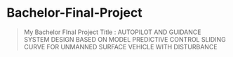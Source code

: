 # Bachelor-Final-Project
> My Bachelor FInal Project
> Title : AUTOPILOT AND GUIDANCE SYSTEM DESIGN BASED ON MODEL PREDICTIVE CONTROL SLIDING CURVE FOR UNMANNED SURFACE VEHICLE WITH DISTURBANCE

